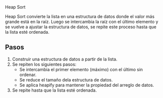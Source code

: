 Heap Sort


Heap Sort convierte la lista en una estructura de datos donde el valor más grande está en la raíz. 
Luego se intercambia la raíz con el último elemento y se vuelve a ajustar la estructura de datos, 
se repite este proceso hasta que la lista esté ordenada.

## Pasos
1. Construir una estructura de datos a partir de la lista.
2. Se repiten los siguientes pasos:
   - Se intercambia el primer elemento (máximo) con el último sin ordenar.
   - Se reduce el tamaño dela estructura de datos.
   - Se aplica heapify para mantener la propiedad del arreglo de datos.
3. Se repite hasta que la lista esté ordenada.


